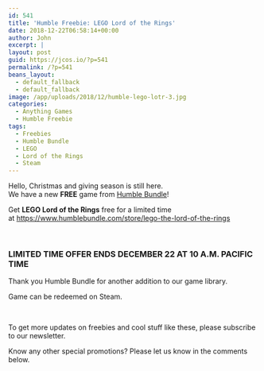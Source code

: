 ```yaml
---
id: 541
title: 'Humble Freebie: LEGO Lord of the Rings'
date: 2018-12-22T06:58:14+00:00
author: John
excerpt: |
layout: post
guid: https://jcos.io/?p=541
permalink: /?p=541
beans_layout:
  - default_fallback
  - default_fallback
image: /app/uploads/2018/12/humble-lego-lotr-3.jpg
categories:
  - Anything Games
  - Humble Freebie
tags:
  - Freebies
  - Humble Bundle
  - LEGO
  - Lord of the Rings
  - Steam
---
```

Hello, Christmas and giving season is still here.  
We have a new **FREE** game from [Humble Bundle](https://www.humblebundle.com/)!

Get **LEGO Lord of the Rings** free for a limited time at <https://www.humblebundle.com/store/lego-the-lord-of-the-rings>

&nbsp;

### LIMITED TIME OFFER ENDS DECEMBER 22 AT 10 A.M. PACIFIC TIME

Thank you Humble Bundle for another addition to our game library.

Game can be redeemed on Steam.

&nbsp;

To get more updates on freebies and cool stuff like these, please subscribe to our newsletter.

Know any other special promotions? Please let us know in the comments below.

&nbsp;

&nbsp;